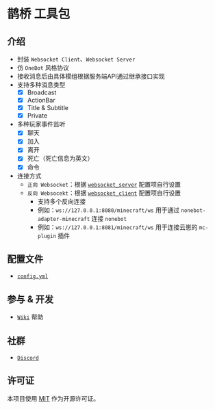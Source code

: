 # 鹊桥 工具包

## 介绍

- 封装 `Websocket Client`、`Websocket Server`
- 仿 `OneBot` 风格协议
- 接收消息后由具体模组根据服务端API通过继承接口实现
- 支持多种消息类型
    - [x] Broadcast
    - [x] ActionBar
    - [x] Title & Subtitle
    - [x] Private
- 多种玩家事件监听
    - [x] 聊天
    - [x] 加入
    - [x] 离开
    - [x] 死亡（死亡信息为英文）
    - [x] 命令

- 连接方式
  - `正向 Websocket`：根据 [`websocket_server`](./src/main/resources/config.yml#L15) 配置项自行设置
  - `反向 Websocekt`：根据 [`websocket_client`](./src/main/resources/config.yml#L21) 配置项自行设置
    - 支持多个反向连接
    - 例如：`ws://127.0.0.1:8080/minecraft/ws` 用于通过 `nonebot-adapter-minecraft` 连接 `nonebot`
    - 例如：`ws://127.0.0.1:8081/minecraft/ws` 用于连接云崽的 `mc-plugin` 插件

## 配置文件

- [`config.yml`](./src/main/resources/config.yml)

## 参与 & 开发

- [`Wiki`](https://github.com/17TheWord/QueQiaoTool/wiki) 帮助

## 社群

- [`Discord`](https://discord.gg/SBUkMYsyf2)

## 许可证

本项目使用 [MIT](./LICENSE) 作为开源许可证。
